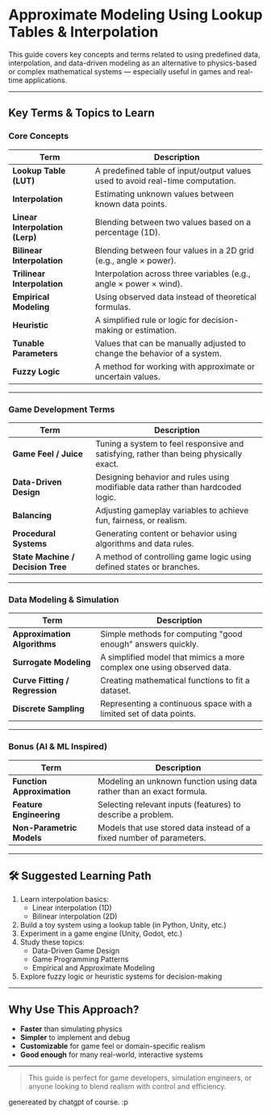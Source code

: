 # Approximate Modeling Using Lookup Tables & Interpolation

This guide covers key concepts and terms related to using predefined data, interpolation, and data-driven modeling as an alternative to physics-based or complex mathematical systems — especially useful in games and real-time applications.

---

## Key Terms & Topics to Learn

### Core Concepts

| Term                     | Description                                                                 |
|--------------------------|-----------------------------------------------------------------------------|
| **Lookup Table (LUT)**   | A predefined table of input/output values used to avoid real-time computation. |
| **Interpolation**        | Estimating unknown values between known data points.                        |
| **Linear Interpolation (Lerp)** | Blending between two values based on a percentage (1D).                   |
| **Bilinear Interpolation** | Blending between four values in a 2D grid (e.g., angle × power).            |
| **Trilinear Interpolation** | Interpolation across three variables (e.g., angle × power × wind).          |
| **Empirical Modeling**   | Using observed data instead of theoretical formulas.                        |
| **Heuristic**            | A simplified rule or logic for decision-making or estimation.               |
| **Tunable Parameters**   | Values that can be manually adjusted to change the behavior of a system.    |
| **Fuzzy Logic**          | A method for working with approximate or uncertain values.                  |

---

### Game Development Terms

| Term                       | Description                                                                 |
|----------------------------|-----------------------------------------------------------------------------|
| **Game Feel / Juice**      | Tuning a system to feel responsive and satisfying, rather than being physically exact. |
| **Data-Driven Design**     | Designing behavior and rules using modifiable data rather than hardcoded logic. |
| **Balancing**              | Adjusting gameplay variables to achieve fun, fairness, or realism.         |
| **Procedural Systems**     | Generating content or behavior using algorithms and data rules.            |
| **State Machine / Decision Tree** | A method of controlling game logic using defined states or branches.          |

---

### Data Modeling & Simulation

| Term                        | Description                                                                 |
|-----------------------------|-----------------------------------------------------------------------------|
| **Approximation Algorithms** | Simple methods for computing "good enough" answers quickly.                 |
| **Surrogate Modeling**      | A simplified model that mimics a more complex one using observed data.      |
| **Curve Fitting / Regression** | Creating mathematical functions to fit a dataset.                           |
| **Discrete Sampling**       | Representing a continuous space with a limited set of data points.         |

---

### Bonus (AI & ML Inspired)

| Term                      | Description                                                                 |
|---------------------------|-----------------------------------------------------------------------------|
| **Function Approximation** | Modeling an unknown function using data rather than an exact formula.       |
| **Feature Engineering**   | Selecting relevant inputs (features) to describe a problem.                |
| **Non-Parametric Models** | Models that use stored data instead of a fixed number of parameters.       |

---

## 🛠 Suggested Learning Path

1. Learn interpolation basics:
   - Linear interpolation (1D)
   - Bilinear interpolation (2D)
2. Build a toy system using a lookup table (in Python, Unity, etc.)
3. Experiment in a game engine (Unity, Godot, etc.)
4. Study these topics:
   - Data-Driven Game Design
   - Game Programming Patterns
   - Empirical and Approximate Modeling
5. Explore fuzzy logic or heuristic systems for decision-making

---

## Why Use This Approach?

- **Faster** than simulating physics
- **Simpler** to implement and debug
- **Customizable** for game feel or domain-specific realism
- **Good enough** for many real-world, interactive systems

---

> This guide is perfect for game developers, simulation engineers, or anyone looking to blend realism with control and efficiency.

genereated by chatgpt of course. :p
